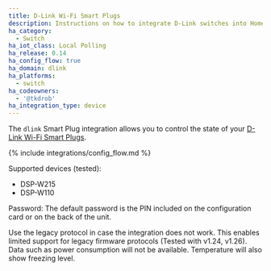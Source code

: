 ```yaml
---
title: D-Link Wi-Fi Smart Plugs
description: Instructions on how to integrate D-Link switches into Home Assistant.
ha_category:
  - Switch
ha_iot_class: Local Polling
ha_release: 0.14
ha_config_flow: true
ha_domain: dlink
ha_platforms:
  - switch
ha_codeowners:
  - '@tkdrob'
ha_integration_type: device
---
```


The `dlink` Smart Plug integration allows you to control the state of your [D-Link Wi-Fi Smart Plugs](https://us.dlink.com/en/consumer/smart-home).

{% include integrations/config_flow.md %}

Supported devices (tested):

- DSP-W215
- DSP-W110

Password: The default password is the PIN included on the configuration card or on the back of the unit.

Use the legacy protocol in case the integration does not work. This enables limited support for legacy firmware protocols (Tested with v1.24, v1.26). Data such as power consumption will not be available. Temperature will also show freezing level.
